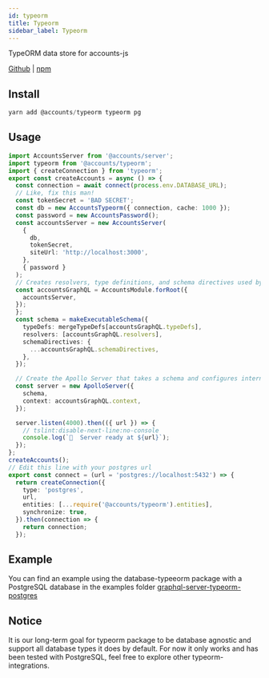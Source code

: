 ```yaml
---
id: typeorm
title: Typeorm
sidebar_label: Typeorm
---
```


TypeORM data store for accounts-js

[Github](https://github.com/accounts-js/accounts/tree/master/packages/database-mongo) |
[npm](https://www.npmjs.com/package/@accounts/typeorm)

## Install

```javascript
yarn add @accounts/typeorm typeorm pg
```

## Usage

```typescript
import AccountsServer from '@accounts/server';
import typeorm from '@accounts/typeorm';
import { createConnection } from 'typeorm';
export const createAccounts = async () => {
  const connection = await connect(process.env.DATABASE_URL);
  // Like, fix this man!
  const tokenSecret = 'BAD SECRET';
  const db = new AccountsTypeorm({ connection, cache: 1000 });
  const password = new AccountsPassword();
  const accountsServer = new AccountsServer(
    {
      db,
      tokenSecret,
      siteUrl: 'http://localhost:3000',
    },
    { password }
  );
  // Creates resolvers, type definitions, and schema directives used by accounts-js
  const accountsGraphQL = AccountsModule.forRoot({
    accountsServer,
  });
  };
  const schema = makeExecutableSchema({
    typeDefs: mergeTypeDefs[accountsGraphQL.typeDefs],
    resolvers: [accountsGraphQL.resolvers],
    schemaDirectives: {
      ...accountsGraphQL.schemaDirectives,
    },
  });

  // Create the Apollo Server that takes a schema and configures internal stuff
  const server = new ApolloServer({
    schema,
    context: accountsGraphQL.context,
  });

  server.listen(4000).then(({ url }) => {
    // tslint:disable-next-line:no-console
    console.log(`🚀  Server ready at ${url}`);
  });
};
createAccounts();
// Edit this line with your postgres url
export const connect = (url = 'postgres://localhost:5432') => {
  return createConnection({
    type: 'postgres',
    url,
    entities: [...require('@accounts/typeorm').entities],
    synchronize: true,
  }).then(connection => {
    return connection;
  });
```

## Example

You can find an example using the database-typeeorm package with a PostgreSQL database in the examples folder
[graphql-server-typeorm-postgres](https://github.com/accounts-js/accounts/tree/master/examples/graphql-server-typeorm-postgres) 

## Notice

It is our long-term goal for typeorm package to be database agnostic and support all database types it does by default.
For now it only works and has been tested with PostgreSQL, feel free to explore other typeorm-integrations.
